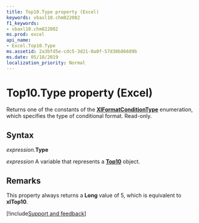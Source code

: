 ```yaml
---
title: Top10.Type property (Excel)
keywords: vbaxl10.chm822082
f1_keywords:
- vbaxl10.chm822082
ms.prod: excel
api_name:
- Excel.Top10.Type
ms.assetid: 2a3bfd5e-cdc5-3d21-0a0f-57d30b86689b
ms.date: 05/18/2019
localization_priority: Normal
---
```



# Top10.Type property (Excel)

Returns one of the constants of the **[XlFormatConditionType](Excel.XlFormatConditionType.md)** enumeration, which specifies the type of conditional format. Read-only.


## Syntax

_expression_.**Type**

_expression_ A variable that represents a **[Top10](Excel.Top10.md)** object.


## Remarks

This property always returns a **Long** value of 5, which is equivalent to **xlTop10**.




[!include[Support and feedback](~/includes/feedback-boilerplate.md)]